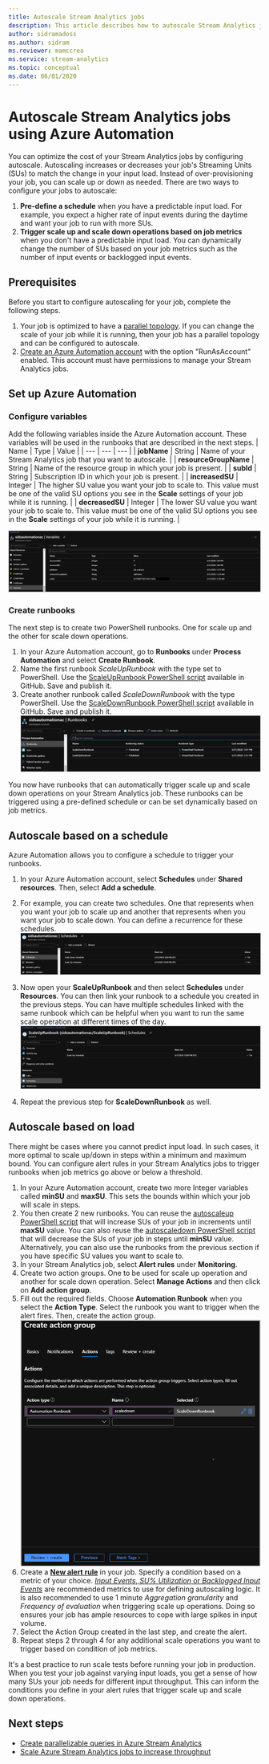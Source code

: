 ```yaml
---
title: Autoscale Stream Analytics jobs
description: This article describes how to autoscale Stream Analytics job based on a predefined schedule or values of job metrics
author: sidramadoss
ms.author: sidram
ms.reviewer: mamccrea
ms.service: stream-analytics
ms.topic: conceptual
ms.date: 06/01/2020
---
```

# Autoscale Stream Analytics jobs using Azure Automation

You can optimize the cost of your Stream Analytics jobs by configuring autoscale. Autoscaling increases or decreases your job's Streaming Units (SUs) to match the change in your input load. Instead of over-provisioning your job, you can scale up or down as needed. There are two ways to configure your jobs to autoscale:
1. **Pre-define a schedule** when you have a predictable input load. For example, you expect a higher rate of input events during the daytime and want your job to run with more SUs.
2. **Trigger scale up and scale down operations based on job metrics** when you don't have a predictable input load. You can dynamically change the number of SUs based on your job metrics such as the number of input events or backlogged input events.

## Prerequisites
Before you start to configure autoscaling for your job, complete the following steps.
1. Your job is optimized to have a [parallel topology](https://docs.microsoft.com/azure/stream-analytics/stream-analytics-parallelization). If you can change the scale of your job while it is running, then your job has a parallel topology and can be configured to autoscale.
2. [Create an Azure Automation account](https://docs.microsoft.com/azure/automation/automation-create-standalone-account) with the option "RunAsAccount" enabled. This account must have permissions to manage your Stream Analytics jobs.

## Set up Azure Automation
### Configure variables
Add the following variables inside the Azure Automation account. These variables will be used in the runbooks that are described in the next steps.
| Name | Type | Value |
| --- | --- | --- |
| **jobName** | String | Name of your Stream Analytics job that you want to autoscale. |
| **resourceGroupName** | String | Name of the resource group in which your job is present. |
| **subId** | String | Subscription ID in which your job is present. |
| **increasedSU** | Integer | The higher SU value you want your job to scale to. This value must be one of the valid SU options you see in the **Scale** settings of your job while it is running. |
| **decreasedSU** | Integer | The lower SU value you want your job to scale to. This value must be one of the valid SU options you see in the **Scale** settings of your job while it is running. |

![Add variables in Azure Automation](./media/autoscale/variables.png)

### Create runbooks
The next step is to create two PowerShell runbooks. One for scale up and the other for scale down operations.
1. In your Azure Automation account, go to **Runbooks** under **Process Automation**  and select **Create Runbook**.
2. Name the first runbook *ScaleUpRunbook* with the type set to PowerShell. Use the [ScaleUpRunbook PowerShell script](https://github.com/Azure/azure-stream-analytics/blob/master/Autoscale/ScaleUpRunbook.ps1) available in GitHub. Save and publish it.
3. Create another runbook called *ScaleDownRunbook* with the type PowerShell. Use the [ScaleDownRunbook PowerShell script](https://github.com/Azure/azure-stream-analytics/blob/master/Autoscale/ScaleDownRunbook.ps1) available in GitHub. Save and publish it.
![Autoscale runbooks in Azure Automation](./media/autoscale/runbooks.png)

You now have runbooks that can automatically trigger scale up and scale down operations on your Stream Analytics job. These runbooks can be triggered using a pre-defined schedule or can be set dynamically based on job metrics.

## Autoscale based on a schedule
Azure Automation allows you to configure a schedule to trigger your runbooks.
1. In your Azure Automation account, select **Schedules** under **Shared resources**. Then, select **Add a schedule**.
2. For example, you can create two schedules. One that represents when you want your job to scale up and another that represents when you want your job to scale down. You can define a recurrence for these schedules.
   ![Schedules in Azure Automation](./media/autoscale/schedules.png)

3. Now open your **ScaleUpRunbook** and then select **Schedules** under **Resources**. You can then link your runbook to a schedule you created in the previous steps. You can have multiple schedules linked with the same runbook which can be helpful when you want to run the same scale operation at different times of the day.
![Scheduling runbooks in Azure Automation](./media/autoscale/schedulerunbook.png)

1. Repeat the previous step for **ScaleDownRunbook** as well.

## Autoscale based on load
There might be cases where you cannot predict input load. In such cases, it more optimal to scale up/down in steps within a minimum and maximum bound. You can configure alert rules in your Stream Analytics jobs to trigger runbooks when job metrics go above or below a threshold.
1. In your Azure Automation account, create two more Integer variables called **minSU** and **maxSU**. This sets the bounds within which your job will scale in steps.
2. You then create 2 new runbooks. You can reuse the [autoscaleup PowerShell script](https://github.com/Azure/azure-stream-analytics/blob/master/Autoscale/Autoscaleup.ps1) that will increase SUs of your job in increments until **maxSU** value. You can also reuse the [autoscaledown PowerShell script](https://github.com/Azure/azure-stream-analytics/blob/master/Autoscale/autoscaledown.ps1) that will decrease the SUs of your job in steps until **minSU** value. Alternatively, you can also use the runbooks from the previous section if you have specific SU values you want to scale to.
3. In your Stream Analytics job, select **Alert rules** under **Monitoring**. 
4. Create two action groups. One to be used for scale up operation and another for scale down operation. Select **Manage Actions** and then click on **Add action group**. 
5. Fill out the required fields. Choose **Automation Runbook** when you select the **Action Type**. Select the runbook you want to trigger when the alert fires. Then, create the action group.
   ![Create action group](./media/autoscale/create-actiongroup.png)
6. Create a [**New alert rule**](https://docs.microsoft.com/azure/stream-analytics/stream-analytics-set-up-alerts#set-up-alerts-in-the-azure-portal) in your job. Specify a condition based on a metric of your choice. [*Input Events*, *SU% Utilization* or *Backlogged Input Events*](https://docs.microsoft.com/azure/stream-analytics/stream-analytics-monitoring#metrics-available-for-stream-analytics) are recommended metrics to use for defining autoscaling logic. It is also recommended to use 1 minute *Aggregation granularity* and *Frequency of evaluation* when triggering scale up operations. Doing so ensures your job has ample resources to cope with large spikes in input volume.
7. Select the Action Group created in the last step, and create the alert.
8. Repeat steps 2 through 4 for any additional scale operations you want to trigger based on condition of job metrics.

It's a best practice to run scale tests before running your job in production. When you test your job against varying input loads, you get a sense of how many SUs your job needs for different input throughput. This can inform the conditions you define in your alert rules that trigger scale up and scale down operations. 

## Next steps
* [Create parallelizable queries in Azure Stream Analytics](stream-analytics-parallelization.md)
* [Scale Azure Stream Analytics jobs to increase throughput](stream-analytics-scale-jobs.md)
